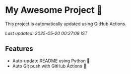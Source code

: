 # My Awesome Project 🚀

This project is automatically updated using GitHub Actions.

_Last updated: 2025-05-20 00:27:08 IST_

## Features
- Auto-update README using Python 🐍
- Auto Git push with GitHub Actions 🤖
